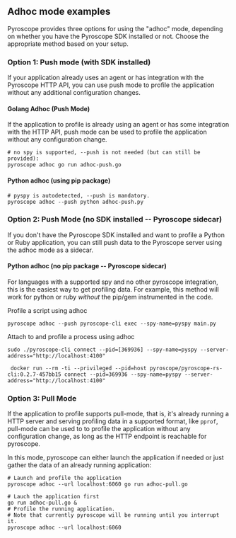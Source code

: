 ## Adhoc mode examples

Pyroscope provides three options for using the "adhoc" mode, depending on whether you have the Pyroscope SDK installed or not. Choose the appropriate method based on your setup.

### Option 1: Push mode (with SDK installed)
If your application already uses an agent or has integration with the Pyroscope HTTP API, you can use push mode 
to profile the application without any additional configuration changes.

#### Golang Adhoc (Push Mode)
If the application to profile is already using an agent or has some integration with the HTTP API,
push mode can be used to profile the application without any configuration change.

```
# no spy is supported, --push is not needed (but can still be provided):
pyroscope adhoc go run adhoc-push.go
```

#### Python adhoc (using pip package)
```
# pyspy is autodetected, --push is mandatory.
pyroscope adhoc --push python adhoc-push.py
```

### Option 2: Push Mode (no SDK installed -- Pyroscope sidecar)

If you don't have the Pyroscope SDK installed and want to profile a Python or Ruby application, you can still push data
to the Pyroscope server using the adhoc mode as a sidecar.

#### Python adhoc (no pip package -- Pyroscope sidecar)
For languages with a supported spy and no other pyroscope integration, this is the easiest way to get profiling data.
For example, this method will work for python or ruby _without_ the pip/gem instrumented in the code.

Profile a script using adhoc
```
pyroscope adhoc --push pyroscope-cli exec --spy-name=pyspy main.py  
```

Attach to and profile a process using adhoc
```
sudo ./pyroscope-cli connect --pid=[369936] --spy-name=pyspy --server-address="http://localhost:4100"
```

```
 docker run --rm -ti --privileged --pid=host pyroscope/pyroscope-rs-cli:0.2.7-457bb15 connect --pid=369936 --spy-name=pyspy --server-address="http://localhost:4100"
```

### Option 3: Pull Mode

If the application to profile supports pull-mode, that is, it's already running a HTTP server
and serving profiling data in a supported format, like `pprof`,
pull-mode can be used to to profile the application without any configuration change,
as long as the HTTP endpoint is reachable for pyroscope.

In this mode, pyroscope can either launch the application if needed or just gather the data of an already running application:

```
# Launch and profile the application
pyroscope adhoc --url localhost:6060 go run adhoc-pull.go
```

```
# Lauch the application first
go run adhoc-pull.go &
# Profile the running application.
# Note that currently pyroscope will be running until you interrupt it.
pyroscope adhoc --url localhost:6060
```
